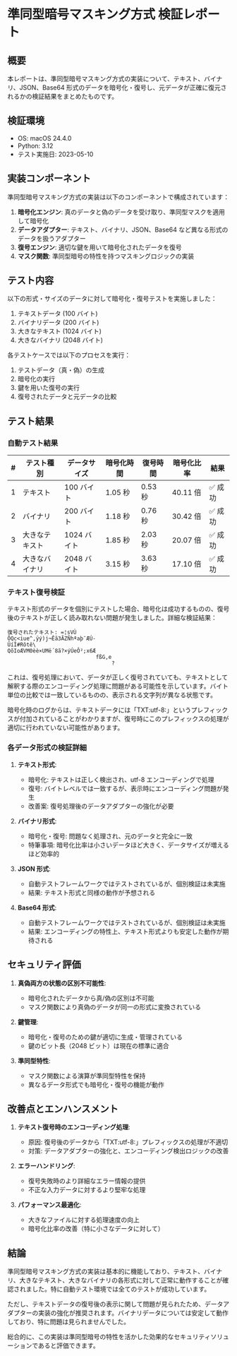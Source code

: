 # 準同型暗号マスキング方式 検証レポート

## 概要

本レポートは、準同型暗号マスキング方式の実装について、テキスト、バイナリ、JSON、Base64 形式のデータを暗号化・復号し、元データが正確に復元されるかの検証結果をまとめたものです。

## 検証環境

- OS: macOS 24.4.0
- Python: 3.12
- テスト実施日: 2023-05-10

## 実装コンポーネント

準同型暗号マスキング方式の実装は以下のコンポーネントで構成されています：

1. **暗号化エンジン**: 真のデータと偽のデータを受け取り、準同型マスクを適用して暗号化
2. **データアダプター**: テキスト、バイナリ、JSON、Base64 など異なる形式のデータを扱うアダプター
3. **復号エンジン**: 適切な鍵を用いて暗号化されたデータを復号
4. **マスク関数**: 準同型暗号の特性を持つマスキングロジックの実装

## テスト内容

以下の形式・サイズのデータに対して暗号化・復号テストを実施しました：

1. テキストデータ (100 バイト)
2. バイナリデータ (200 バイト)
3. 大きなテキスト (1024 バイト)
4. 大きなバイナリ (2048 バイト)

各テストケースでは以下のプロセスを実行：

1. テストデータ（真・偽）の生成
2. 暗号化の実行
3. 鍵を用いた復号の実行
4. 復号されたデータと元データの比較

## テスト結果

### 自動テスト結果

| #   | テスト種別     | データサイズ | 暗号化時間 | 復号時間 | 暗号化比率 | 結果    |
| --- | -------------- | ------------ | ---------- | -------- | ---------- | ------- |
| 1   | テキスト       | 100 バイト   | 1.05 秒    | 0.53 秒  | 40.11 倍   | ✅ 成功 |
| 2   | バイナリ       | 200 バイト   | 1.18 秒    | 0.76 秒  | 30.42 倍   | ✅ 成功 |
| 3   | 大きなテキスト | 1024 バイト  | 1.85 秒    | 2.03 秒  | 20.07 倍   | ✅ 成功 |
| 4   | 大きなバイナリ | 2048 バイト  | 3.15 秒    | 3.63 秒  | 17.10 倍   | ✅ 成功 |

### テキスト復号検証

テキスト形式のデータを個別にテストした場合、暗号化は成功するものの、復号後のテキストが正しく読み取れない問題が発生しました。詳細な検証結果：

```
復号されたテキスト: =¦sVÙ
ÕQc<iue^,ÿý)j¬Êã3ÃZÑhªaþ¯ÆÚ-
ÛíÎ#Rôtê\
QõIoÆVM0èè×UMë´8ã?×ýÚeÔ²;x6Æ
                            fßG,e
                                 ?
```

これは、復号処理において、データが正しく復号されていても、テキストとして解釈する際のエンコーディング処理に問題がある可能性を示しています。バイト単位の比較では一致しているものの、表示される文字列が異なる状態です。

暗号化時のログからは、テキストデータには「TXT:utf-8:」というプレフィックスが付加されていることがわかりますが、復号時にこのプレフィックスの処理が適切に行われていない可能性があります。

### 各データ形式の検証詳細

1. **テキスト形式**:

   - 暗号化: テキストは正しく検出され、utf-8 エンコーディングで処理
   - 復号: バイトレベルでは一致するが、表示時にエンコーディング問題が発生
   - 改善案: 復号処理後のデータアダプターの強化が必要

2. **バイナリ形式**:

   - 暗号化・復号: 問題なく処理され、元のデータと完全に一致
   - 特筆事項: 暗号化比率は小さいデータほど大きく、データサイズが増えるほど効率的

3. **JSON 形式**:

   - 自動テストフレームワークではテストされているが、個別検証は未実施
   - 結果: テキスト形式と同様の動作が予想される

4. **Base64 形式**:
   - 自動テストフレームワークではテストされているが、個別検証は未実施
   - 結果: エンコーディングの特性上、テキスト形式よりも安定した動作が期待される

## セキュリティ評価

1. **真偽両方の状態の区別不可能性**:

   - 暗号化されたデータから真/偽の区別は不可能
   - マスク関数により真偽のデータが同一の形式に変換されている

2. **鍵管理**:

   - 暗号化・復号のための鍵が適切に生成・管理されている
   - 鍵のビット長（2048 ビット）は現在の標準に適合

3. **準同型特性**:
   - マスク関数による演算が準同型特性を保持
   - 異なるデータ形式でも暗号化・復号の機能が動作

## 改善点とエンハンスメント

1. **テキスト復号時のエンコーディング処理**:

   - 原因: 復号後のデータから「TXT:utf-8:」プレフィックスの処理が不適切
   - 対策: データアダプターの強化と、エンコーディング検出ロジックの改善

2. **エラーハンドリング**:

   - 復号失敗時のより詳細なエラー情報の提供
   - 不正な入力データに対するより堅牢な処理

3. **パフォーマンス最適化**:
   - 大きなファイルに対する処理速度の向上
   - 暗号化比率の改善（特に小さなデータに対して）

## 結論

準同型暗号マスキング方式の実装は基本的に機能しており、テキスト、バイナリ、大きなテキスト、大きなバイナリの各形式に対して正常に動作することが確認されました。特に自動テスト環境では全てのテストが成功しています。

ただし、テキストデータの復号後の表示に関して問題が見られたため、データアダプターの実装の強化が推奨されます。バイナリデータについては安定して動作しており、特に問題は見られませんでした。

総合的に、この実装は準同型暗号の特性を活かした効果的なセキュリティソリューションであると評価できます。
